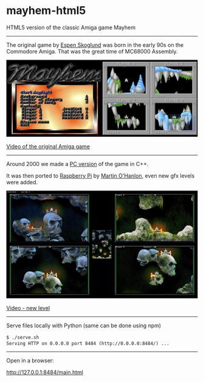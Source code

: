 # mayhem-html5

HTML5 version of the classic Amiga game Mayhem

----

The original game by [Espen Skoglund](http://hol.abime.net/3853) was born in the early 90s on the Commodore Amiga. That was the great time of MC68000 Assembly.

![Mayhem game image](https://github.com/devpack/mayhem-html5/blob/main/assets/wiki/mayhem_amiga.jpg)

[Video of the original Amiga game](https://www.youtube.com/watch?v=fs30DLGxqhs)

----

Around 2000 we made a [PC version](https://github.com/devpack/mayhem) of the game in C++.

It was then ported to [Raspberry Pi](https://www.raspberrypi.org/) by [Martin O'Hanlon](https://github.com/martinohanlon/mayhem-pi), even new gfx levels were added.

![Mayhem2](https://github.com/devpack/mayhem-html5/blob/main/assets/wiki/mayhem2.jpg)

[Video - new level](https://youtu.be/E3mho6J6OG8)

----

Serve files locally with Python (same can be done using npm)

```
$ ./serve.sh 
Serving HTTP on 0.0.0.0 port 8484 (http://0.0.0.0:8484/) ...
```

----

Open in a browser:

http://127.0.0.1:8484/main.html


